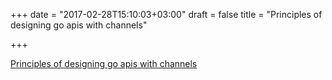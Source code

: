 +++
date = "2017-02-28T15:10:03+03:00"
draft = false
title = "Principles of designing go apis with channels"

+++

<p><a href="https://inconshreveable.com/07-08-2014/principles-of-designing-go-apis-with-channels">Principles of designing go apis with channels</a></p>
